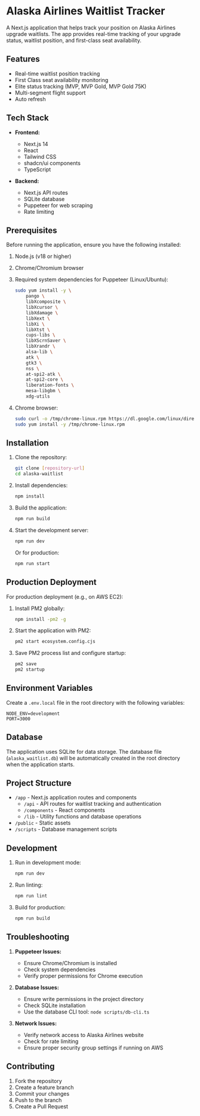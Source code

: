 # Alaska Airlines Waitlist Tracker

A Next.js application that helps track your position on Alaska Airlines upgrade waitlists. The app provides real-time tracking of your upgrade status, waitlist position, and first-class seat availability.

## Features

- Real-time waitlist position tracking
- First Class seat availability monitoring
- Elite status tracking (MVP, MVP Gold, MVP Gold 75K)
- Multi-segment flight support
- Auto refresh

## Tech Stack

- **Frontend:**
  - Next.js 14
  - React
  - Tailwind CSS
  - shadcn/ui components
  - TypeScript

- **Backend:**
  - Next.js API routes
  - SQLite database
  - Puppeteer for web scraping
  - Rate limiting

## Prerequisites

Before running the application, ensure you have the following installed:

1. Node.js (v18 or higher)
2. Chrome/Chromium browser
3. Required system dependencies for Puppeteer (Linux/Ubuntu):
   ```bash
   sudo yum install -y \
       pango \
       libXcomposite \
       libXcursor \
       libXdamage \
       libXext \
       libXi \
       libXtst \
       cups-libs \
       libXScrnSaver \
       libXrandr \
       alsa-lib \
       atk \
       gtk3 \
       nss \
       at-spi2-atk \
       at-spi2-core \
       liberation-fonts \
       mesa-libgbm \
       xdg-utils
   ```

4. Chrome browser:
   ```bash
   sudo curl -o /tmp/chrome-linux.rpm https://dl.google.com/linux/direct/google-chrome-stable_current_x86_64.rpm
   sudo yum install -y /tmp/chrome-linux.rpm
   ```

## Installation

1. Clone the repository:
   ```bash
   git clone [repository-url]
   cd alaska-waitlist
   ```

2. Install dependencies:
   ```bash
   npm install
   ```

3. Build the application:
   ```bash
   npm run build
   ```

4. Start the development server:
   ```bash
   npm run dev
   ```

   Or for production:
   ```bash
   npm run start
   ```

## Production Deployment

For production deployment (e.g., on AWS EC2):

1. Install PM2 globally:
   ```bash
   npm install -pm2 -g
   ```

2. Start the application with PM2:
   ```bash
   pm2 start ecosystem.config.cjs
   ```

3. Save PM2 process list and configure startup:
   ```bash
   pm2 save
   pm2 startup
   ```

## Environment Variables

Create a `.env.local` file in the root directory with the following variables:
```env
NODE_ENV=development
PORT=3000
```

## Database

The application uses SQLite for data storage. The database file (`alaska_waitlist.db`) will be automatically created in the root directory when the application starts.

## Project Structure

- `/app` - Next.js application routes and components
  - `/api` - API routes for waitlist tracking and authentication
  - `/components` - React components
  - `/lib` - Utility functions and database operations
- `/public` - Static assets
- `/scripts` - Database management scripts

## Development

1. Run in development mode:
   ```bash
   npm run dev
   ```

2. Run linting:
   ```bash
   npm run lint
   ```

3. Build for production:
   ```bash
   npm run build
   ```

## Troubleshooting

1. **Puppeteer Issues:**
   - Ensure Chrome/Chromium is installed
   - Check system dependencies
   - Verify proper permissions for Chrome execution

2. **Database Issues:**
   - Ensure write permissions in the project directory
   - Check SQLite installation
   - Use the database CLI tool: `node scripts/db-cli.ts`

3. **Network Issues:**
   - Verify network access to Alaska Airlines website
   - Check for rate limiting
   - Ensure proper security group settings if running on AWS

## Contributing

1. Fork the repository
2. Create a feature branch
3. Commit your changes
4. Push to the branch
5. Create a Pull Request
